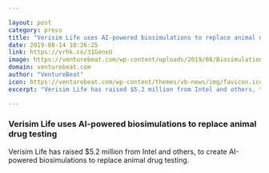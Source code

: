```yaml
---

layout: post
category: press
title: "Verisim Life uses AI-powered biosimulations to replace animal drug testing"
date: 2019-08-14 10:26:25
link: https://vrhk.co/31GenxU
image: https://venturebeat.com/wp-content/uploads/2019/08/Biosimulation.png?w=1200&strip=all
domain: venturebeat.com
author: "VentureBeat"
icon: https://venturebeat.com/wp-content/themes/vb-news/img/favicon.ico
excerpt: "Verisim Life has raised $5.2 million from Intel and others, to create AI-powered biosimulations to replace animal drug testing."

---
```


### Verisim Life uses AI-powered biosimulations to replace animal drug testing

Verisim Life has raised $5.2 million from Intel and others, to create AI-powered biosimulations to replace animal drug testing.